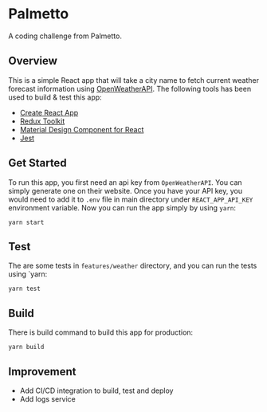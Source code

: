 # Palmetto
A coding challenge from Palmetto.

## Overview
This is a simple React app that will take a city name to fetch current weather forecast information using [OpenWeatherAPI](https://openweathermap.org/). The following tools has been used to build & test this app:
- [Create React App](https://github.com/facebook/create-react-app)
- [Redux Toolkit](https://redux-toolkit.js.org/)
- [Material Design Component for React](https://github.com/material-components/material-components-web-react)
- [Jest](https://jestjs.io/)

## Get Started
To run this app, you first need an api key from `OpenWeatherAPI`. You can simply generate one on their website. Once you have your API key, you would need to add it to `.env` file in main directory under `REACT_APP_API_KEY` environment variable. Now you can run the app simply by using `yarn`:
```
yarn start
```

## Test
The are some tests in `features/weather` directory, and you can run the tests using `yarn:
```
yarn test
```

## Build
There is build command to build this app for production:
```
yarn build
```

## Improvement
- Add CI/CD integration to build, test and deploy
- Add logs service
